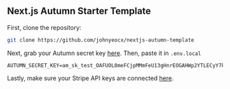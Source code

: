## Next.js Autumn Starter Template

First, clone the repository:

```bash
git clone https://github.com/johnyeocx/nextjs-autumn-template
```


Next, grab your Autumn secret key [here](https://app.useautumn.com/sandbox/dev). Then, paste it in `.env.local`

```env
AUTUMN_SECRET_KEY=am_sk_test_OAFUOL0meFCjpMMmFeU13gHnrEOGAHWp2YTLECyY7k
```

Lastly, make sure your Stripe API keys are connected [here](https://app.useautumn.com/sandbox/integrations/stripe).